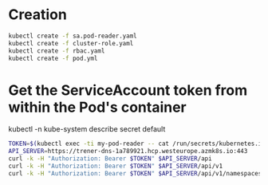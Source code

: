 

# Creation
```sh
kubectl create -f sa.pod-reader.yaml
kubectl create -f cluster-role.yaml
kubectl create -f rbac.yaml
kubectl create -f pod.yml
```
# Get the ServiceAccount token from within the Pod's container

kubectl -n kube-system describe secret default

```sh
TOKEN=$(kubectl exec -ti my-pod-reader -- cat /run/secrets/kubernetes.io/serviceaccount/token)
API_SERVER=https://trener-dns-1a789921.hcp.westeurope.azmk8s.io:443
curl -k -H "Authorization: Bearer $TOKEN" $API_SERVER/api
curl -k -H "Authorization: Bearer $TOKEN" $API_SERVER/api/v1
curl -k -H "Authorization: Bearer $TOKEN" $API_SERVER/api/v1/namespaces/default/pods
```


